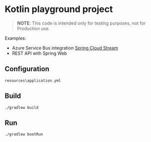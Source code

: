 
# Kotlin playground project
> **NOTE**: This code is intended only for testing purposes, not for Production use.

Examples:
- Azure Service Bus integration [Spring Cloud Stream](https://spring.io/projects/spring-cloud-stream)
- REST API with Spring Web

## Configuration
`resources\application.yml`


## Build
`./gradlew build`

## Run
`./gradlew bootRun`
